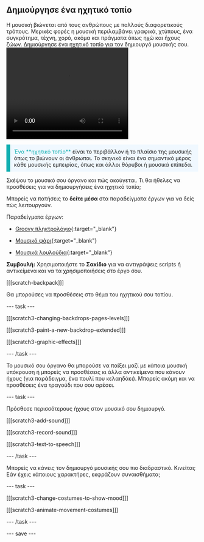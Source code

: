 ## Δημιούργησε ένα ηχητικό τοπίο

<div style="display: flex; flex-wrap: wrap">
<div style="flex-basis: 200px; flex-grow: 1; margin-right: 15px;">
Η μουσική βιώνεται από τους ανθρώπους με πολλούς διαφορετικούς τρόπους. Μερικές φορές η μουσική περιλαμβάνει γραφικά, χτύπους, ένα συγκρότημα, τέχνη, χορό, ακόμα και πράγματα όπως ηχώ και ήχους ζώων. Δημιούργησε ένα ηχητικό τοπίο για τον δημιουργό μουσικής σου.
</div>
<div>
 <video width="320" height="240" controls>
  <source src="images/step-5-demo.mp4" type="video/mp4">
  Πρόσθεσε επιπλέον αντικείμενα στο έργο σου, τα οποία αναπαράγουν ήχους, μετακινούνται, αλλάζουν εμφάνιση ή με άλλο τρόπο εξελίσουν το ηχητικό τοπίο.
</video>
</div>
</div>

<p style="border-left: solid; border-width:10px; border-color: #0faeb0; background-color: aliceblue; padding: 10px;">
<span style="color: #0faeb0"> Ένα **ηχητικό τοπίο**</span> είναι το περιβάλλον ή το πλαίσιο της μουσικής όπως το βιώνουν οι άνθρωποι. Το σκηνικό είναι ένα σημαντικό μέρος κάθε μουσικής εμπειρίας, όπως και άλλοι θόρυβοι ή μουσικά επίπεδα. 
</p>

Σκέψου το μουσικό σου όργανο και πώς ακούγεται. Τι θα ήθελες να προσθέσεις για να δημιουργήσεις ένα ηχητικό τοπίο;

Μπορείς να πατήσεις το **δείτε μέσα** στα παραδείγματα έργων για να δείς πώς λειτουργούν.

Παραδείγματα έργων:
- [Groovy πληκτρολόγιο](https://scratch.mit.edu/projects/546067020/editor){:target="_blank"}

- [Μουσικό ψάρι](https://scratch.mit.edu/projects/106040821/editor){:target="_blank"}

- [Μουσικά λουλούδια](https://scratch.mit.edu/projects/520146902/editor){:target="_blank"}

**Συμβουλή:** Χρησιμοποιήστε το **Σακίδιο** για να αντιγράψεις scripts ή αντικείμενα και να τα χρησιμοποιήσεις στο έργο σου.

[[[scratch-backpack]]]

Θα μπορούσες να προσθέσεις στο θέμα του ηχητικού σου τοπίου.

--- task ---

[[[scratch3-changing-backdrops-pages-levels]]]

[[[scratch3-paint-a-new-backdrop-extended]]]

[[[scratch3-graphic-effects]]]

--- /task ---

Το μουσικό σου όργανο θα μπορούσε να παίξει μαζί με κάποια μουσική υπόκρουση ή μπορείς να προσθέσεις κι άλλα αντικείμενα που κάνουν ήχους (για παράδειγμα, ένα πουλί που κελαηδάει). Μπορείς ακόμη και να προσθέσεις ένα τραγούδι που σου αρέσει.

--- task ---

Πρόσθεσε περισσότερους ήχους στον μουσικό σου δημιουργό.

[[[scratch3-add-sound]]]

[[[scratch3-record-sound]]]

[[[scratch3-text-to-speech]]]

--- /task ---

Μπορείς να κάνεις τον δημιουργό μουσικής σου πιο διαδραστικό. Κινείται; Εάν έχεις κάποιους χαρακτήρες, εκφράζουν συναισθήματα;

--- task ---

[[[scratch3-change-costumes-to-show-mood]]]

[[[scratch3-animate-movement-costumes]]]

--- /task ---

--- save ---

